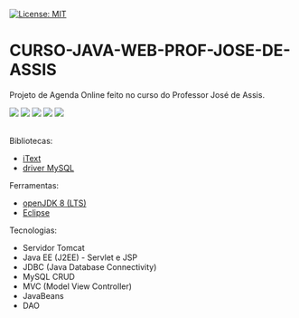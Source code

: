 

[![License: MIT](https://img.shields.io/badge/License-MIT-yellow.svg)](https://opensource.org/licenses/MIT)

# CURSO-JAVA-WEB-PROF-JOSE-DE-ASSIS

Projeto de Agenda Online feito no curso do Professor José de Assis.

<div><img src="https://img.shields.io/badge/Eclipse-2C2255?style=for-the-badge&logo=eclipse&logoColor=white">
<img src="https://img.shields.io/badge/Java-ED8B00?style=for-the-badge&logo=java&logoColor=white">
<img src="https://img.shields.io/badge/MySQL-005C84?style=for-the-badge&logo=mysql&logoColor=white">
<img src="https://img.shields.io/badge/GitHub-181717?style=for-the-badge&logo=github&logoColor=white">
<img src="https://img.shields.io/badge/YouTube-FF0000?style=for-the-badge&logo=youtube&logoColor=white"></div><br>

Bibliotecas:
- [iText](https://github.com/itext/itextpdf)
- [driver MySQL](https://dev.mysql.com/downloads/connector/j/)

Ferramentas:
- [openJDK 8 (LTS)](https://adoptopenjdk.net/)
- [Eclipse](https://www.eclipse.org/downloads/)

Tecnologias:
- Servidor Tomcat
- Java EE (J2EE) - Servlet e JSP
- JDBC (Java Database Connectivity)
- MySQL CRUD
- MVC (Model View Controller)
- JavaBeans
- DAO
